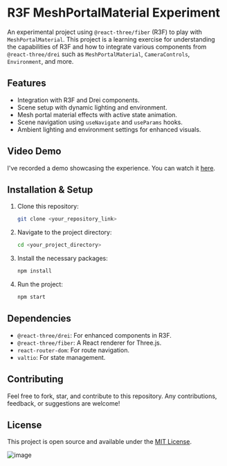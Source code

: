 # R3F MeshPortalMaterial Experiment

An experimental project using `@react-three/fiber` (R3F) to play with `MeshPortalMaterial`. This project is a learning exercise for understanding the capabilities of R3F and how to integrate various components from `@react-three/drei` such as `MeshPortalMaterial`, `CameraControls`, `Environment`, and more.

## Features
- Integration with R3F and Drei components.
- Scene setup with dynamic lighting and environment.
- Mesh portal material effects with active state animation.
- Scene navigation using `useNavigate` and `useParams` hooks.
- Ambient lighting and environment settings for enhanced visuals.

## Video Demo
I've recorded a demo showcasing the experience. You can watch it [here](<link_to_your_video>).

## Installation & Setup
1. Clone this repository:
    ```bash
    git clone <your_repository_link>
    ```

2. Navigate to the project directory:
    ```bash
    cd <your_project_directory>
    ```

3. Install the necessary packages:
    ```bash
    npm install
    ```

4. Run the project:
    ```bash
    npm start
    ```

## Dependencies
- `@react-three/drei`: For enhanced components in R3F.
- `@react-three/fiber`: A React renderer for Three.js.
- `react-router-dom`: For route navigation.
- `valtio`: For state management.

## Contributing
Feel free to fork, star, and contribute to this repository. Any contributions, feedback, or suggestions are welcome!

## License
This project is open source and available under the [MIT License](LICENSE).


![image](https://user-images.githubusercontent.com/6551176/221732091-23ee52cb-4150-42fa-b998-43628d7a6b0d.png)
